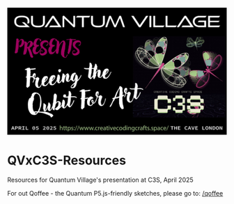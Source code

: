 ![C3SxQV.jpeg](C3SxQV.jpeg)

# QVxC3S-Resources
Resources for Quantum Village's presentation at C3S, April 2025

For out Qoffee - the Quantum P5.js-friendly sketches, please go to: [/qoffee](/qoffee)
